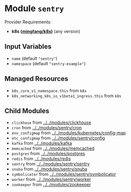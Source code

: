 
# Module `sentry`

Provider Requirements:
* **k8s ([mingfang/k8s](https://registry.terraform.io/providers/mingfang/k8s/latest))** (any version)

## Input Variables
* `name` (default `"sentry"`)
* `namespace` (default `"sentry-example"`)

## Managed Resources
* `k8s_core_v1_namespace.this` from `k8s`
* `k8s_networking_k8s_io_v1beta1_ingress.this` from `k8s`

## Child Modules
* `clickhose` from [../../modules/clickhouse](../../modules/clickhouse)
* `cron` from [../../modules/sentry/cron](../../modules/sentry/cron)
* `env_configmap` from [../../modules/kubernetes/config-map](../../modules/kubernetes/config-map)
* `etc_configmap` from [../../modules/sentry/config](../../modules/sentry/config)
* `kafka` from [../../modules/kafka](../../modules/kafka)
* `memcached` from [../../modules/memcached](../../modules/memcached)
* `postgres` from [../../modules/postgres](../../modules/postgres)
* `redis` from [../../modules/redis](../../modules/redis)
* `sentry` from [../../modules/sentry/sentry](../../modules/sentry/sentry)
* `snuba` from [../../modules/sentry/snuba](../../modules/sentry/snuba)
* `symbolicator` from [../../modules/sentry/symbolicator](../../modules/sentry/symbolicator)
* `worker` from [../../modules/sentry/worker](../../modules/sentry/worker)
* `zookeeper` from [../../modules/zookeeper](../../modules/zookeeper)

